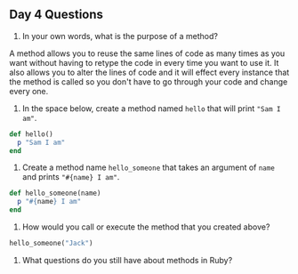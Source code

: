 ## Day 4 Questions

1. In your own words, what is the purpose of a method?  

  A method allows you to reuse the same lines of code as many times as you want without having to retype the code in every time you want to use it. It also allows you to alter the lines of code and it will effect every instance that the method is called so you don't have to go through your code and change every one.

1. In the space below, create a method named `hello` that will print `"Sam I am"`.  

  ```ruby
  def hello()
    p "Sam I am"
  end
  ```

1. Create a method name `hello_someone` that takes an argument of `name` and prints `"#{name} I am"`.  

  ```Ruby
  def hello_someone(name)
    p "#{name} I am"
  end
  ```

1. How would you call or execute the method that you created above?  

  ```Ruby
  hello_someone("Jack")

  ```


1. What questions do you still have about methods in Ruby?  

  
